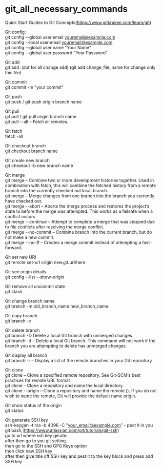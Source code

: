 # git_all_necessary_commands
Quick Start Guides to Git Concepts(https://www.gitkraken.com/learn/git) 

Git config:  
  git config --global user.email youremail@example.com  
  git config --local user.email youremail@example.com  
  git config --global user.name "Your Name"  
  git config --global user.password "Your Password"  
  
Git add   
    git add .(dot for all change add) (git add change_file_name for change only this file)
    
Git commit  
    git commit -m "your commit"
    
Git push  
    git push / git push origin branch name
    
Git pull  
    git pull / git pull origin branch name  
    git pull --all  – Fetch all remotes. 
    
Git fetch   
    fetch -all  
    
Git checkout branch  
    git checkout branch name  
    
Git create new branch  
    git checkout -b new branch name  
    
Git merge  
    git merge – Combine two or more development histories together. Used in combination with fetch, this will combine the fetched history from a remote branch into the     currently checked out local branch.  
    git merge <branch-name> – Merge changes from one branch into the branch you currently have checked out.  
    git merge --abort – Aborts the merge process and restores the project’s state to before the merge was attempted. This works as a failsafe when a conflict occurs.  
    git merge --continue – Attempt to complete a merge that was stopped due to file conflicts after resolving the merge conflict.  
    git merge --no-commit – Combine branch into the current branch, but do not make a new commit.  
    git merge --no-ff – Creates a merge commit instead of attempting a fast-forward.  
    
Git set new URl  
    git remote set-url origin new.git.url/here  
    
Git see origin details  
    git config --list --show-origin  
    
Git remove all uncommit state  
    git stash  
    
Git change branch name  
    git branch -m old_branch_name new_branch_name  
    
Git copy branch   
    git branch -c  
    
Git delete branch  
    git branch -D <branch-name> Delete a local Git branch with unmerged changes.  
    git branch -d <branch-name> – Delete a local Git branch. This command will not work if the branch you are attempting to delete has unmerged changes.  
    
Git display all branch  
    git branch -r – Display a list of the remote branches in your Git repository  
    
Git clone  
    git clone <repository-url> – Clone a specified remote repository. See Git-SCM’s best practices for remote URL format   
    git clone <repository-url> <directory-name> – Clone a repository and name the local directory.   
    git clone <repository-url> --origin <name> – Clone a repository and name the remote (<name>). If you do not wish to name the remote, Git will provide the default       name origin.   
    
Git show status of the origin  
    git status  

Git generate SSH key   
    ssh-keygen -t rsa -b 4096 -C "your_email@example.com" - pest it in you git bash,(https://www.atlassian.com/git/tutorials/git-ssh)  
    go to url where ssh key gerate.  
    after then go to you git setting.  
    then go to the SSH and GPG Keys option   
    then click new SSH key   
    after then give title off SSH key and pest it to the key block and press add SSH key  
    
